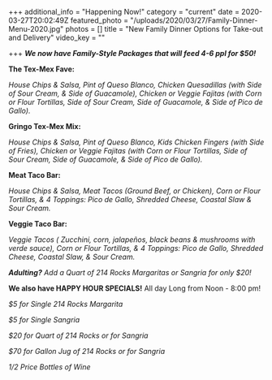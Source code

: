 +++
additional_info = "Happening Now!"
category = "current"
date = 2020-03-27T20:02:49Z
featured_photo = "/uploads/2020/03/27/Family-Dinner-Menu-2020.jpg"
photos = []
title = "New Family Dinner Options for Take-out and Delivery"
video_key = ""

+++
**_We now have Family-Style Packages that will feed 4-6 ppl for $50!_**

**The Tex-Mex Fave:**

_House Chips & Salsa, Pint of Queso Blanco, Chicken Quesadillas (with Side of Sour Cream, & Side of Guacamole), Chicken or Veggie Fajitas (with Corn or Flour Tortillas, Side of Sour Cream, Side of Guacamole, & Side of Pico de Gallo)._

**Gringo Tex-Mex Mix:**

_House Chips & Salsa, Pint of Queso Blanco, Kids Chicken Fingers (with Side of Fries), Chicken or Veggie Fajitas (with Corn or Flour Tortillas, Side of Sour Cream, Side of Guacamole, & Side of Pico de Gallo)._

**Meat Taco Bar:**

_House Chips & Salsa, Meat Tacos (Ground Beef, or Chicken), Corn or Flour Tortillas, & 4 Toppings: Pico de Gallo, Shredded Cheese, Coastal Slaw & Sour Cream._

**Veggie Taco Bar:**

_Veggie Tacos ( Zucchini, corn, jalapeños, black beans & mushrooms with verde sauce), Corn or Flour Tortillas, & 4 Toppings: Pico de Gallo, Shredded Cheese, Coastal Slaw, & Sour Cream._

**_Adulting?_** _Add a Quart of 214 Rocks Margaritas or Sangria for only $20!_

**We also have HAPPY HOUR SPECIALS!** All day Long from Noon - 8:00 pm!

_$5 for Single 214 Rocks Margarita_

_$5 for Single Sangria_

_$20 for Quart of 214 Rocks or for Sangria_

_$70 for Gallon Jug of 214 Rocks or for Sangria_

_1/2 Price Bottles of Wine_